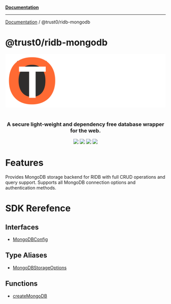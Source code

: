[**Documentation**](../../README.md)

***

[Documentation](../../README.md) / @trust0/ridb-mongodb

# @trust0/ridb-mongodb

<p align="center">
     <img src="../../_media/ridb-dark.svg" alt="JavaScript Database" />
 <br />
 <br />
 <h3 align="center">A secure light-weight and dependency free database wrapper for the web.</h3>
</p>
<p align="center">
  <a href="https://github.com/trust0-project/RIDB/releases"><img src="https://img.shields.io/github/v/release/trust0-project/ridb?color=%23ff00a0&include_prereleases&label=version&sort=semver&style=flat-square"></a>
  <a href="#"><img src="https://img.shields.io/npm/types/rxdb?style=flat-square"></a>
  <a href="https://raw.githubusercontent.com/trust0-project/RIDB/refs/heads/main/LICENSE"><img src="https://img.shields.io/github/license/trust0-project/ridb?style=flat-square"></a>
  <a href="https://www.npmjs.com/package/@trust0/ridb"><img src="https://img.shields.io/npm/dm/@trust0/ridb?color=c63a3b&style=flat-square"></a>   
</p>

# Features
Provides MongoDB storage backend for RIDB with full CRUD operations and query support.
Supports all MongoDB connection options and authentication methods.

# SDK Rerefence

## Interfaces

- [MongoDBConfig](interfaces/MongoDBConfig.md)

## Type Aliases

- [MongoDBStorageOptions](type-aliases/MongoDBStorageOptions.md)

## Functions

- [createMongoDB](functions/createMongoDB.md)
